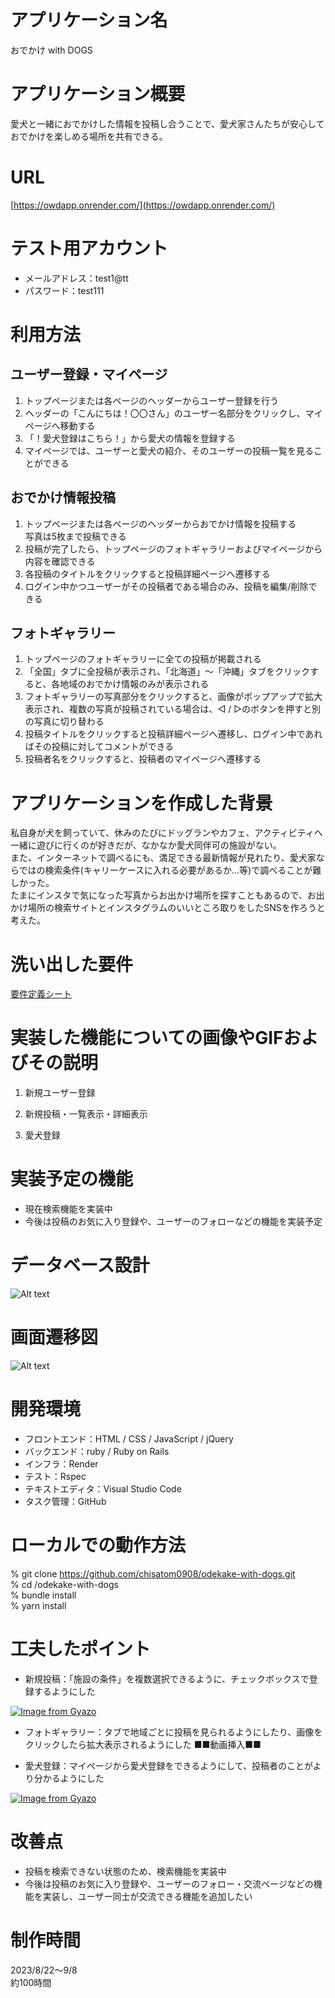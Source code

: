 # アプリケーション名
おでかけ with DOGS

# アプリケーション概要
愛犬と一緒におでかけした情報を投稿し合うことで、愛犬家さんたちが安心しておでかけを楽しめる場所を共有できる。

# URL
[https://owdapp.onrender.com/](https://owdapp.onrender.com/)

# テスト用アカウント
* メールアドレス：test1@tt <br>
* パスワード：test111

# 利用方法
## ユーザー登録・マイページ
1. トップページまたは各ページのヘッダーからユーザー登録を行う
2. ヘッダーの「こんにちは！〇〇さん」のユーザー名部分をクリックし、マイページへ移動する
3. 「！愛犬登録はこちら！」から愛犬の情報を登録する
4. マイページでは、ユーザーと愛犬の紹介、そのユーザーの投稿一覧を見ることができる

## おでかけ情報投稿
1. トップページまたは各ページのヘッダーからおでかけ情報を投稿する<br>写真は5枚まで投稿できる
2. 投稿が完了したら、トップページのフォトギャラリーおよびマイページから内容を確認できる
3. 各投稿のタイトルをクリックすると投稿詳細ページへ遷移する
4. ログイン中かつユーザーがその投稿者である場合のみ、投稿を編集/削除できる 

## フォトギャラリー
1. トップページのフォトギャラリーに全ての投稿が掲載される 
2. 「全国」タブに全投稿が表示され、「北海道」〜「沖縄」タブをクリックすると、各地域のおでかけ情報のみが表示される
3. フォトギャラリーの写真部分をクリックすると、画像がポップアップで拡大表示され、複数の写真が投稿されている場合は、◁ / ▷のボタンを押すと別の写真に切り替わる
4. 投稿タイトルをクリックすると投稿詳細ページへ遷移し、ログイン中であればその投稿に対してコメントができる
5. 投稿者名をクリックすると、投稿者のマイページへ遷移する


# アプリケーションを作成した背景
私自身が犬を飼っていて、休みのたびにドッグランやカフェ、アクティビティへ一緒に遊びに行くのが好きだが、なかなか愛犬同伴可の施設がない。<br>
また、インターネットで調べるにも、満足できる最新情報が見れたり、愛犬家ならではの検索条件(キャリーケースに入れる必要があるか…等)で調べることが難しかった。<br>
たまにインスタで気になった写真からお出かけ場所を探すこともあるので、お出かけ場所の検索サイトとインスタグラムのいいところ取りをしたSNSを作ろうと考えた。

# 洗い出した要件
[要件定義シート](https://docs.google.com/spreadsheets/d/1Pfva2BxIFWFZFsIcKXZoN_hDB3dcwBedTRjRJKHg7zE/edit?usp=sharing)

# 実装した機能についての画像やGIFおよびその説明
1. 新規ユーザー登録


2. 新規投稿・一覧表示・詳細表示


3. 愛犬登録


# 実装予定の機能
* 現在検索機能を実装中
* 今後は投稿のお気に入り登録や、ユーザーのフォローなどの機能を実装予定

# データベース設計
![Alt text](OwD_ER.png)
# 画面遷移図
![Alt text](OwD_UIflow.png)

# 開発環境
* フロントエンド：HTML / CSS / JavaScript / jQuery
* バックエンド：ruby / Ruby on Rails
* インフラ：Render
* テスト：Rspec
* テキストエディタ：Visual Studio Code
* タスク管理：GitHub

# ローカルでの動作方法
% git clone https://github.com/chisatom0908/odekake-with-dogs.git<br>
% cd /odekake-with-dogs<br>
% bundle install<br>
% yarn install

# 工夫したポイント
* 新規投稿：「施設の条件」を複数選択できるように、チェックボックスで登録するようにした

[![Image from Gyazo](https://i.gyazo.com/cad06c993f4667bc6a842c9c6532f41f.png)](https://gyazo.com/cad06c993f4667bc6a842c9c6532f41f)

* フォトギャラリー：タブで地域ごとに投稿を見られるようにしたり、画像をクリックしたら拡大表示されるようにした
■■動画挿入■■

* 愛犬登録：マイページから愛犬登録をできるようにして、投稿者のことがより分かるようにした

[![Image from Gyazo](https://i.gyazo.com/cad3c65b9432f071bdecb875e0b4948b.png)](https://gyazo.com/cad3c65b9432f071bdecb875e0b4948b)

# 改善点
* 投稿を検索できない状態のため、検索機能を実装中
* 今後は投稿のお気に入り登録や、ユーザーのフォロー・交流ページなどの機能を実装し、ユーザー同士が交流できる機能を追加したい

# 制作時間
2023/8/22〜9/8 <br>
約100時間